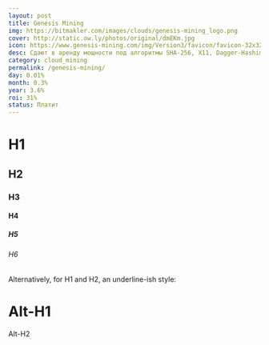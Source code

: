 ```yaml
---
layout: post
title: Genesis Mining
img: https://bitmakler.com/images/clouds/genesis-mining_logo.png
cover: http://static.ow.ly/photos/original/dmEKm.jpg
icon: https://www.genesis-mining.com/img/Version3/favicon/favicon-32x32.png
desc: Сдают в аренду мощности под алгоритмы SHA-256, X11, Dagger-Hashimoto. Контракт по алгоритму SHA-256 условно бессрочный.
category: cloud_mining
permalink: /genesis-mining/
day: 0.01%
month: 0.3%
year: 3.6%
roi: 31%
status: Платит
---
```


# H1 
<!--more-->
## H2
### H3
#### H4
##### H5
###### H6

Alternatively, for H1 and H2, an underline-ish style:

Alt-H1
======

Alt-H2
